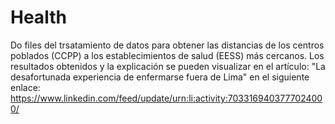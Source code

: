 # Health
Do files del trsatamiento de datos para obtener las distancias de los centros poblados (CCPP) a los establecimientos de salud (EESS) más cercanos. Los resultados obtenidos y la explicación se pueden visualizar en el artículo: "La desafortunada experiencia de enfermarse fuera de Lima" en el siguiente enlace: https://www.linkedin.com/feed/update/urn:li:activity:7033169403777024000/
